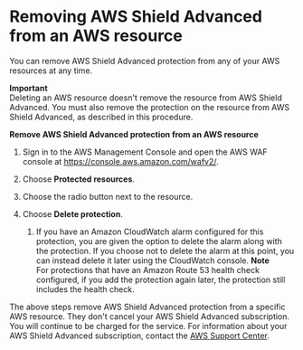 # Removing AWS Shield Advanced from an AWS resource<a name="remove-protection"></a>

You can remove AWS Shield Advanced protection from any of your AWS resources at any time\. 

**Important**  
Deleting an AWS resource doesn't remove the resource from AWS Shield Advanced\. You must also remove the protection on the resource from AWS Shield Advanced, as described in this procedure\.<a name="remove-protection-procedure"></a>

**Remove AWS Shield Advanced protection from an AWS resource**

1. Sign in to the AWS Management Console and open the AWS WAF console at [https://console\.aws\.amazon\.com/wafv2/](https://console.aws.amazon.com/wafv2/)\. 

1. Choose **Protected resources**\.

1. Choose the radio button next to the resource\.

1. Choose **Delete protection**\.

   1. If you have an Amazon CloudWatch alarm configured for this protection, you are given the option to delete the alarm along with the protection\. If you choose not to delete the alarm at this point, you can instead delete it later using the CloudWatch console\.
**Note**  
For protections that have an Amazon Route 53 health check configured, if you add the protection again later, the protection still includes the health check\. 

The above steps remove AWS Shield Advanced protection from a specific AWS resource\. They don't cancel your AWS Shield Advanced subscription\. You will continue to be charged for the service\. For information about your AWS Shield Advanced subscription, contact the [AWS Support Center](https://console.aws.amazon.com/support/home#/)\.